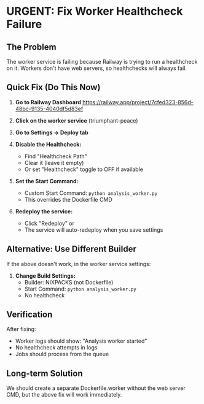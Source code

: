 # URGENT: Fix Worker Healthcheck Failure

## The Problem
The worker service is failing because Railway is trying to run a healthcheck on it. Workers don't have web servers, so healthchecks will always fail.

## Quick Fix (Do This Now)

1. **Go to Railway Dashboard**
   https://railway.app/project/7cfed323-856d-48bc-9135-4040df5d83ef

2. **Click on the worker service** (triumphant-peace)

3. **Go to Settings → Deploy tab**

4. **Disable the Healthcheck:**
   - Find "Healthcheck Path"
   - Clear it (leave it empty)
   - Or set "Healthcheck" toggle to OFF if available

5. **Set the Start Command:**
   - Custom Start Command: `python analysis_worker.py`
   - This overrides the Dockerfile CMD

6. **Redeploy the service:**
   - Click "Redeploy" or
   - The service will auto-redeploy when you save settings

## Alternative: Use Different Builder

If the above doesn't work, in the worker service settings:

1. **Change Build Settings:**
   - Builder: NIXPACKS (not Dockerfile)
   - Start Command: `python analysis_worker.py`
   - No healthcheck

## Verification

After fixing:
- Worker logs should show: "Analysis worker started"
- No healthcheck attempts in logs
- Jobs should process from the queue

## Long-term Solution

We should create a separate Dockerfile.worker without the web server CMD, but the above fix will work immediately.